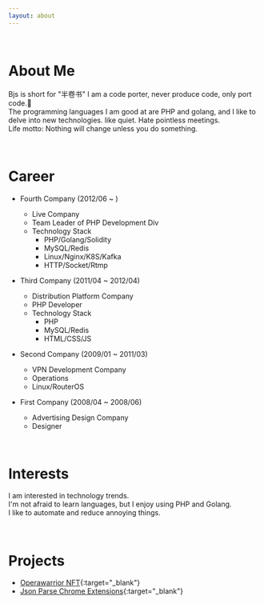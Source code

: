 ```yaml
---
layout: about 
---
```


<br/>

# About Me
Bjs is short for "半卷书"
I am a code porter, never produce code, only port code.🤪<br>
The programming languages I am good at are PHP and golang, and I like to delve into new technologies. like quiet. Hate pointless meetings.<br>
Life motto: Nothing will change unless you do something.


<br/>

# Career
* Fourth Company (2012/06 ~ )
  * Live Company
  * Team Leader of PHP Development Div
  * Technology Stack
    * PHP/Golang/Solidity
    * MySQL/Redis
    * Linux/Nginx/K8S/Kafka
    * HTTP/Socket/Rtmp
  
* Third Company (2011/04 ~ 2012/04)
  * Distribution Platform Company
  * PHP Developer
  * Technology Stack
    * PHP
    * MySQL/Redis
    * HTML/CSS/JS
    
* Second Company (2009/01 ~ 2011/03)
  * VPN Development Company
  * Operations
  * Linux/RouterOS

* First Company (2008/04 ~ 2008/06)
  * Advertising Design Company
  * Designer

<br/>

# Interests
I am interested in technology trends.<br>
I'm not afraid to learn languages, but I enjoy using PHP and Golang.<br>
I like to automate and reduce annoying things.<br>


<br/>

# Projects
* [Operawarrior NFT](https://www.operawarrior.com/){:target="\_blank"}
* [Json Parse Chrome Extensions](https://chrome.google.com/webstore/detail/jsonbjs/elkijihmlkiopckafeadaodcaifolkjb){:target="\_blank"}
